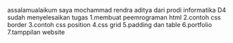 assalamualaikum saya mochammad rendra aditya dari prodi informatika D4 sudah menyelesaikan tugas 
1.membuat peemrograman html
2.contoh css border
3.contoh css position
4.css grid
5.padding dan table
6.portfolio
7.tamppilan website
